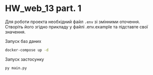 # HW_web_13 part. 1

Для роботи проекта необхідний файл `.env` зі змінними оточення.
Створіть його згідно прикладу у файлі .env.example та підставте свої значення.

Запуск баз даних

```bash
docker-compose up -d
```

Запуск застосунку

```
py main.py
```
